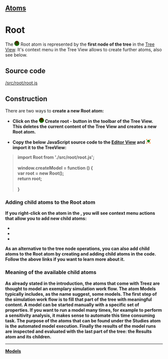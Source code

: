 [Atoms](../atoms.md)
----

# Root

The <img src="../../icons/root.png"> Root atom is represented by the **first node of the tree** in the [Tree View](../views/treeView.md). It's context menu in the Tree View allows to create further atoms, also see below. 

## Source code

[/src/root/root.js](../../src/root/root.js)

## Construction

There are two ways to <b>create a new Root atom: 

* Click on the <img src="../../icons/root.png"> **Create root** - button in the toolbar of the Tree View. This deletes the current content of the Tree View and creates a new Root atom.

* Copy the below JavaScript source code to the [Editor View](../views/editorView.md) and <img src="../../icons/toTree.png"> import it to the TreeView: 

>import Root from './src/root/root.js';<br>
><br>
>window.createModel = function () {<br>
>    var root = new Root();<br>
>    return root;<br>	
>}



<H3>Adding child atoms to the Root atom</H3>

If you right-click on the <a class="root"></a> atom in the <a class = "treezView"></a>, you will see 
<b>context menu actions</b> that allow you to <b>add new child atoms</b>: 
<ul>
<li><a class="models"></a></li>
<li><a class="studies"></a></li>
<li><a class="results"></a></li>
</ul>

As an alternative to the tree node operations, you can also add child atoms to the Root atom by <b>creating and 
adding child atoms in the code</b>. Follow the above links if you want to learn more about it.
</pre>

<H3>Meaning of the available child atoms</H3>

As already stated in the introduction, the <b>atoms</b> that come with Treez are thought to model an 
exemplary <b>simulation work flow</b>. The atom <b>Models</b> typically includes, as the name suggest, 
some models. The <b>first step of the simulation work flow</b> is to fill that part of the tree with meaningful
content. A model can be <b>started manually</b> with a specific <b>set of properties</b>. If you want to 
<b>run a model many times</b>, for example to perform a <b>sensitivity analysis</b>, it makes sense to 
automate this time consuming task. The purpose of the atoms that can be found under the <b>Studies</b> 
atom is the automated model execution. Finally the results of the model runs are <b>inspected</b> 
and <b>evaluated</b> with the last part of the tree: the Results atom and its children.    

</body>

<!-- add hyper links -->
<script> 
	$('.treezView').attr('href','../treezView/TreezView.html');  		
	$('.models').attr('href','../../../org.treez.model/help/atoms/Models.html'); 	
	$('.studies').attr('href','../../../org.treez.study/help/atoms/Studies.html'); 	
	$('.results').attr('href','../../../org.treez.results/help/atoms/Results.html'); 		 
</script>

----
[Models](./model/models.md)
